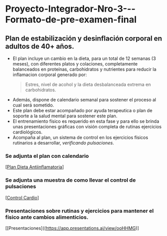 # Proyecto-Integrador-Nro-3---Formato-de-pre-examen-final
## Plan de estabilización y desinflación corporal en adultos de 40+ años.

* El plan incluye un cambio en la dieta, para un total de 12 semanas (3 meses), con diferentes platos y colaciones, completamente balanceados en proteínas, carbohidratos y nutrientes para reducir la inflamacion corporal generado por:
  > Estres, nivel de acohol y la dieta desbalanceada extrema en carbohidratos.
* Además, dispone de calendario semanal para sostener el proceso al cual será sometido.
* Este plan debe estar acompañado por ayuda terapeutica o plan de soporte a la salud mental para sostener este plan.
* El entrenamiento físico es requerido en esta fase y para ello se brinda unas presentaciones gráficas con visión completa de rutinas ejercicios cardiológicos.
* Acompaña al plan, un sistema de control en los ejercicios físicos rutinarios a desarrollar, _verificando pulsaciones_.

### Se adjunta el plan  con calendario
[[Plan Dieta Antiinflamatoria](https://docs.google.com/document/d/1tuQnbosLLLX4WpYtMf5qVjdCWts1EmAYOm-InGKl3UI/edit?usp=sharing)]

### Se adjunta una muestra de como llevar el control de pulsaciones
[[Control Cardio](https://docs.google.com/spreadsheets/d/1L2TIvpw83Ezf-MzeKkJtWiVj6Hyu97LC4yha6IKKnFg/edit?usp=sharing)]

### Presentaciones sobre rutinas y ejercicios para mantener el físico ante cambios alimenticios.
[[Presentaciones]((https://app.presentations.ai/view/ooHHMG)]
